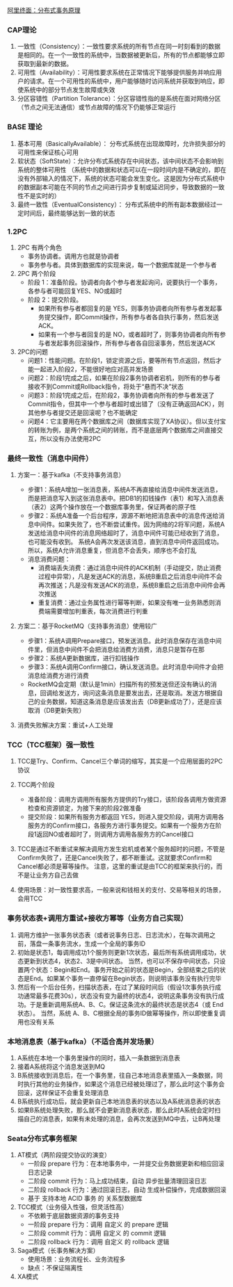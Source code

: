 [阿里终面：分布式事务原理](https://mp.weixin.qq.com/s/b7s-xbJX56bqo49QG1U7Rw)
[](https://mp.weixin.qq.com/s/sXVSFqq2UZ6Pwwt7vx7vIA)
[](https://mp.weixin.qq.com/s/VIuJ5ywyjfGjAWd3Fb-XWg)

### CAP理论

1. 一致性（Consistency）：一致性要求系统的所有节点在同一时刻看到的数据是相同的。在一个一致性的系统中，当数据被更新后，所有的节点都能够立即获取到最新的数据。
2. 可用性（Availability）：可用性要求系统在正常情况下能够提供服务并响应用户的请求。在一个可用性的系统中，用户能够随时访问系统并获取到响应，即使系统中的部分节点发生故障或失效
3. 分区容错性（Partition Tolerance）：分区容错性指的是系统在面对网络分区（节点之间无法通信）或节点故障的情况下仍能够正常运行

### BASE 理论

1. 基本可用（BasicallyAvailable）： 分布式系统在出现故障时，允许损失部分的可用性来保证核心可用
2. 软状态（SoftState）：允许分布式系统存在中间状态，该中间状态不会影响到系统的整体可用性
   （系统中的数据和状态可以在一段时间内是不确定的，即在没有外部输入的情况下，系统的状态可能会发生变化。这是因为分布式系统中的数据副本可能在不同的节点之间进行异步复制或延迟同步，导致数据的一致性不是实时的）
3. 最终一致性（EventualConsistency）： 分布式系统中的所有副本数据经过一定时间后，最终能够达到一致的状态

### 1.2PC

1. 2PC 有两个角色
    - 事务协调者。调用方也就是协调者
    - 事务参与者。具体到数据库的实现来说，每一个数据库就是一个参与者
2. 2PC 两个阶段
    - 阶段 1：准备阶段。协调者向各个参与者发起询问，说要执行一个事务，各参与者可能回复YES、NO或超时
    - 阶段 2：提交阶段。
        - 如果所有参与者都回复的是 YES，则事务协调者向所有参与者发起事务提交操作，即Commit操作，所有参与者各自执行事务，然后发送ACK。
        - 如果有一个参与者回复的是 NO，或者超时了，则事务协调者向所有参与者发起事务回滚操作，所有参与者各自回滚事务，然后发送ACK
3. 2PC的问题
    - 问题1：性能问题。在阶段1，锁定资源之后，要等所有节点返回，然后才能一起进入阶段2，不能很好地应对高并发场景
    - 问题2：阶段1完成之后，如果在阶段2事务协调者宕机，则所有的参与者接收不到Commit或Rollback指令，将处于“悬而不决”状态
    - 问题3：阶段1完成之后，在阶段2，事务协调者向所有的参与者发送了Commit指令，但其中一个参与者超时或出错了（没有正确返回ACK），则其他参与者提交还是回滚呢？也不能确定
    - 问题4：它主要用在两个数据库之间（数据库实现了XA协议）。但以支付宝的转账为例，是两个系统之间的转账，而不是底层两个数据库之间直接交互，所以没有办法使用2PC

### 最终一致性（消息中间件）

1. 方案一：基于kafka（不支持事务消息）
    - 步骤1：系统A增加一张消息表，系统A不再直接给消息中间件发送消息，而是把消息写入到这张消息表中。把DB1的扣钱操作（表1）和写入消息表（表2）这两个操作放在一个数据库事务里，保证两者的原子性
    - 步骤2：系统A准备一个后台程序，源源不断地把消息表中的消息传送给消息中间件。如果失败了，也不断尝试重传。因为网络的2将军问题，系统A发送给消息中间件的消息网络超时了，消息中间件可能已经收到了消息，也可能没有收到。
      系统A会再次发送该消息，直到消息中间件返回成功。所以，系统A允许消息重复，但消息不会丢失，顺序也不会打乱
    - 消息消费问题：
        - 消费端丢失消费：通过消息中间件的ACK机制（手动提交，防止消费过程中异常），凡是发送ACK的消息，系统B重启之后消息中间件不会再次推送；凡是没有发送ACK的消息，系统B重启之后消息中间件会再次推送
        - 重复消费：通过业务属性进行幂等判断，如果没有唯一业务熟悉则消费端需要增加判重表，每次消费进行判重


3. 方案二：基于RocketMQ（支持事务消息）使用较广
    - 步骤1：系统A调用Prepare接口，预发送消息。此时消息保存在消息中间件里，但消息中间件不会把消息给消费方消费，消息只是暂存在那
    - 步骤2：系统A更新数据库，进行扣钱操作
    - 步骤3：系统A调用Confirm接口，确认发送消息。此时消息中间件才会把消息给消费方进行消费
    - RocketMQ会定期（默认是1min）扫描所有的预发送但还没有确认的消息，回调给发送方，询问这条消息是要发出去，还是取消。发送方根据自己的业务数据，知道这条消息是应该发出去（DB更新成功了），还是应该取消（DB更新失败）

4. 消费失败解决方案：重试+人工处理

### TCC（TCC框架）强一致性

1. TCC是Try、Confirm、Cancel三个单词的缩写，其实是一个应用层面的2PC协议

2. TCC两个阶段
    - 准备阶段：调用方调用所有服务方提供的Try接口，该阶段各调用方做资源检查和资源锁定，为接下来的阶段2做准备
    - 提交阶段：如果所有服务方都返回 YES，则进入提交阶段，调用方调用各服务方的Confirm接口，各服务方进行事务提交。如果有一个服务方在阶段1返回NO或者超时了，则调用方调用各服务方的Cancel接口

3. TCC是通过不断重试来解决调用方发生宕机或者某个服务超时的问题，不管是Confirm失败了，还是Cancel失败了，都不断重试。这就要求Confirm和Cancel都必须是幂等操作。
   注意，这里的重试是由TCC的框架来执行的，而不是让业务方自己去做
4. 使用场景：对一致性要求高，一般来说和钱相关的支付、交易等相关的场景，会用TCC

### 事务状态表+调用方重试+接收方幂等（业务方自己实现）

1. 调用方维护一张事务状态表（或者说事务日志、日志流水），在每次调用之前，落盘一条事务流水，生成一个全局的事务ID
2. 初始是状态1，每调用成功1个服务则更新1次状态，最后所有系统调用成功，状态更新到状态4，状态2、3是中间状态。
   当然，也可以不保存中间状态，只设置两个状态：Begin和End。事务开始之前的状态是Begin，全部结束之后的状态是End。如果某个事务一直停留在Begin状态，则说明该事务没有执行完毕
3. 然后有一个后台任务，扫描状态表，在过了某段时间后（假设1次事务执行成功通常最多花费30s），状态没有变为最终的状态4，说明这条事务没有执行成功。于是重新调用系统A、B、C。保证这条流水的最终状态是状态4（或 End 状态）。
   当然，系统 A、B、C根据全局的事务ID做幂等操作，所以即使重复调用也没有关系

### 本地消息表（基于kafka）（不适合高并发场景）

1. A系统在本地一个事务里操作的同时，插入一条数据到消息表
2. 接着A系统将这个消息发送到MQ
3. B系统接收到消息后，在一个事务里，往自己本地消息表里插入一条数据，同时执行其他的业务操作，如果这个消息已经被处理过了，那么此时这个事务会回滚，这样保证不会重复处理消息
4. B系统执行成功后，就会更新自己本地消息表的状态以及A系统消息表的状态
5. 如果B系统处理失败，那么就不会更新消息表状态，那么此时A系统会定时扫描自己的消息表，如果有未处理的消息，会再次发送到MQ中去，让B再处理

### Seata分布式事务框架

[](https://seata.io/zh-cn/docs/overview/what-is-seata.html)

1. AT模式（两阶段提交协议的演变）
    - 一阶段 prepare 行为：在本地事务中，一并提交业务数据更新和相应回滚日志记录
    - 二阶段 commit 行为：马上成功结束，自动 异步批量清理回滚日志
    - 二阶段 rollback 行为：通过回滚日志，自动 生成补偿操作，完成数据回滚
    - 基于 支持本地 ACID 事务 的 关系型数据库
2. TCC模式（业务侵入性强，但灵活性高）
    - 不依赖于底层数据资源的事务支持
    - 一阶段 prepare 行为：调用 自定义 的 prepare 逻辑
    - 二阶段 commit 行为：调用 自定义 的 commit 逻辑
    - 二阶段 rollback 行为：调用 自定义 的 rollback 逻辑
3. Saga模式（长事务解决方案）
    - 使用场景：业务流程长、业务流程多
    - 缺点：不保证隔离性
4. XA模式






